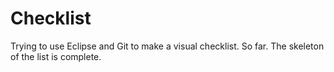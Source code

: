 # Checklist
Trying to use Eclipse and Git to make a visual checklist.
So far. The skeleton of the list is complete.
